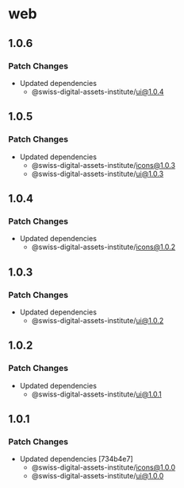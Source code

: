 # web

## 1.0.6

### Patch Changes

- Updated dependencies
  - @swiss-digital-assets-institute/ui@1.0.4

## 1.0.5

### Patch Changes

- Updated dependencies
  - @swiss-digital-assets-institute/icons@1.0.3
  - @swiss-digital-assets-institute/ui@1.0.3

## 1.0.4

### Patch Changes

- Updated dependencies
  - @swiss-digital-assets-institute/icons@1.0.2

## 1.0.3

### Patch Changes

- Updated dependencies
  - @swiss-digital-assets-institute/ui@1.0.2

## 1.0.2

### Patch Changes

- Updated dependencies
  - @swiss-digital-assets-institute/ui@1.0.1

## 1.0.1

### Patch Changes

- Updated dependencies [734b4e7]
  - @swiss-digital-assets-institute/icons@1.0.0
  - @swiss-digital-assets-institute/ui@1.0.0
